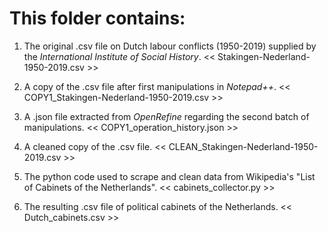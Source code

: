 # This folder contains:

  1. The original .csv file on Dutch labour conflicts (1950-2019) supplied by the _International Institute of Social History_.
      << Stakingen-Nederland-1950-2019.csv >>

  2. A copy of the .csv file after first manipulations in _Notepad++_.
      << COPY1_Stakingen-Nederland-1950-2019.csv >>

  3. A .json file extracted from _OpenRefine_ regarding the second batch of manipulations.
      << COPY1_operation_history.json >>

  4. A cleaned copy of the .csv file.
      << CLEAN_Stakingen-Nederland-1950-2019.csv >>

  5. The python code used to scrape and clean data from Wikipedia's "List of Cabinets of the Netherlands".
      << cabinets_collector.py >>

  6. The resulting .csv file of political cabinets of the Netherlands.
      << Dutch_cabinets.csv >>
